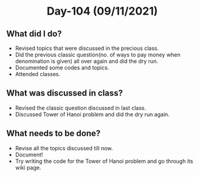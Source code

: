  <h1 align="center"> Day-104 (09/11/2021) </h1> 
 
 ## What did I do? 
 - Revised topics that were discussed in the precious class.
 - Did the previous classic question(no. of ways to pay money when denomination is given) all over again and did the dry run.
 - Documented some codes and topics.
 - Attended classes.
 
 ## What was discussed in class?
 - Revised the classic question discussed in last class.
 - Discussed Tower of Hanoi problem and did the dry run again.
 
 ## What needs to be done?
 - Revise all the topics discussed till now.
 - Document!
 - Try writing the code for the Tower of Hanoi problem and go through its wiki page.
  
